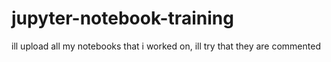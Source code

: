 # jupyter-notebook-training
ill upload all my notebooks that i worked on, ill try that they are commented
